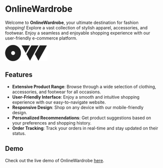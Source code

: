 # OnlineWardrobe

Welcome to **OnlineWardrobe**, your ultimate destination for fashion shopping! Explore a vast collection of stylish apparel, accessories, and footwear. Enjoy a seamless and enjoyable shopping experience with our user-friendly e-commerce platform.

![OnlineWardrobe](src/Images/Logo-Black.png)

## Features

- **Extensive Product Range**: Browse through a wide selection of clothing, accessories, and footwear for all occasions.
- **User-Friendly Interface**: Enjoy a smooth and intuitive shopping experience with our easy-to-navigate website.
- **Responsive Design**: Shop on any device with our mobile-friendly design.
- **Personalized Recommendations**: Get product suggestions based on your preferences and shopping history.
- **Order Tracking**: Track your orders in real-time and stay updated on their status.

## Demo

Check out the live demo of OnlineWardrobe [here](https://quiztick1.web.app).